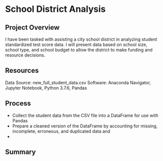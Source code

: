 # School District Analysis
## Project Overview
I have been tasked with assisting a city school district in analyzing student standardized test score data.  I will present data based on school size, school type, and school budget to allow the district to make funding and resource decisions.

## Resources
Data Source: new_full_student_data.csv
Software: Anaconda Navigator, Jupyter Notebook, Python 3.7.6, Pandas

## Process
- Collect the student data from the CSV file into a DataFrame for use with Pandas
- Prepare a cleaned version of the DataFrame by accounting for missing, incomplete, erroneous, and duplicated data and 
- 
## Summary
